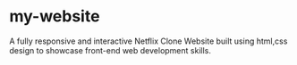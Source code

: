 # my-website
A fully responsive and interactive Netflix Clone Website built using html,css design to showcase front-end web development skills. 
